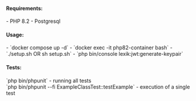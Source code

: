 <h4><b>Requirements:</b></h4>
- PHP 8.2
- Postgresql

<h4><b>Usage:</b></h4>
- `docker compose up -d`
- `docker exec -it php82-container bash`
- `./setup.sh OR sh setup.sh` 
- `php bin/console lexik:jwt:generate-keypair`


<h4><b>Tests:</b></h4>
`php bin/phpunit` - running all tests <br/>
`php bin/phpunit --fi ExampleClassTest::testExample` - execution of a single test <br/>